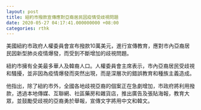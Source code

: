 ```yaml
---
layout: post
title: 紐約市撥款宣傳應對亞裔居民因疫情受歧視問題
date: 2020-05-27 04:17:41.000000000 +08:00
categories: rthk
---
```


美國紐約市政府人權委員會宣布撥款10萬美元，進行宣傳教育，應對市內亞裔居民因新型肺炎疫情爆發，而受到不斷增加的歧視問題。

紐約市擁有全美最多華人及韓裔人口。人權委員會主席表示，市內亞裔居民受歧視和騷擾，並非因為疫情爆發而突然出現，而是深層次的錯誤教育和種族主義造成。

他指出，除了紐約市外，全國各地歧視亞裔的個案正在急劇增加，市政府將利用撥款，透過本地傳媒、互聯網、社區藥房和雜貨店，推出廣告及張貼海報，教育大眾，並鼓勵受歧視的亞裔勇於舉報，宣傳文字將用中文和韓文。
